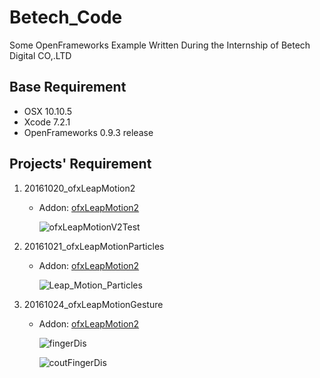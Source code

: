 # Betech_Code

Some OpenFrameworks Example Written During the Internship of Betech Digital CO,.LTD

## Base Requirement

* OSX 10.10.5
* Xcode 7.2.1
* OpenFrameworks 0.9.3 release

## Projects' Requirement

1. 20161020_ofxLeapMotion2
	* Addon: [ofxLeapMotion2](https://github.com/genekogan/ofxLeapMotion2)

		![ofxLeapMotionV2Test](http://7xrims.com1.z0.glb.clouddn.com/BeTech/LeapMotionTest.gif)


2. 20161021_ofxLeapMotionParticles
	* Addon: [ofxLeapMotion2](https://github.com/genekogan/ofxLeapMotion2)
		
		![Leap_Motion_Particles](http://7xrims.com1.z0.glb.clouddn.com/BeTech/LeapMotionParticles.gif)
	

3. 20161024_ofxLeapMotionGesture
	* Addon: [ofxLeapMotion2](https://github.com/genekogan/ofxLeapMotion2)

		![fingerDis](http://7xrims.com1.z0.glb.clouddn.com/BeTech/fingerDis.gif)

		![coutFingerDis](http://7xrims.com1.z0.glb.clouddn.com/BeTech/coutFingerDis.gif)